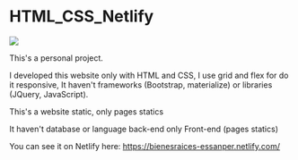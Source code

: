 # HTML_CSS_Netlify
![](https://pixelswap.fr/thumbs/1300x500c/2018-09/netlify-static.jpg)


This's a personal project.

I developed this website only with HTML and CSS, I use grid and flex for do it responsive, It haven't frameworks (Bootstrap, materialize) or libraries (JQuery, JavaScript).

This's a website static, only pages statics 

It haven't database or language back-end only Front-end (pages statics)

You can see it on Netlify here:
https://bienesraices-essanper.netlify.com/


